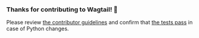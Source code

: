 ### Thanks for contributing to Wagtail! 🎉

Please review [the contributor guidelines](http://docs.wagtail.io/en/latest/contributing/index.html) and confirm that [the tests pass](http://docs.wagtail.io/en/latest/contributing/developing.html#testing) in case of Python changes.
